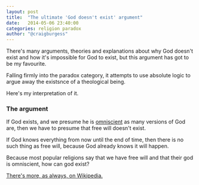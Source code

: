 ```yaml
---
layout: post
title:  "The ultimate 'God doesn't exist' argument"
date:   2014-05-06 23:40:00
categories: religion paradox
author: "@craigburgess"
---
```

There's many arguments, theories and explanations about why God doesn't exist and how it's impossible for God to exist, but this argument has got to be my favourite. 

Falling firmly into the paradox category, it attempts to use absolute logic to argue away the existsnce of a theological being. 

Here's my interpretation of it.

### The argument
If God exists, and we presume he is [omniscient][1] as many versions of God are, then we have to presume that free will doesn't exist. 

If God knows everything from now until the end of time, then there is no such thing as free will, because God already knows it will happen. 

Because most popular religions say that we have free will and that their god is omniscient, how can god exist?

[There's more, as always, on Wikipedia.][2]

[1]: http://en.wikipedia.org/wiki/Omniscience
[2]: http://en.wikipedia.org/wiki/Argument_from_free_will